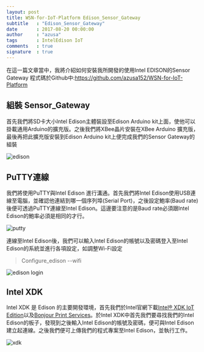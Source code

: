 ```yaml
---
layout: post
title: WSN-for-IoT-Platform Edison_Sensor_Gateway
subtitle   : "Edison_Sensor_Gateway"
date       : 2017-08-20 00:00:00
author     : "azusa"
tags       : IntelEdison IoT
comments   : true
signature  : true
---
```


在這一篇文章當中，我將介紹如何安裝我所開發的使用Intel EDISON的Sensor Gateway
程式碼於Github中:https://github.com/azusa152/WSN-for-IoT-Platform



組裝 Sensor_Gateway
-------------
首先我們將SD卡大小Intel Edison主體裝設至Edison Arduino kit上面，使他可以掛載通用Arduino的擴充版。之後我們將XBee晶片安裝在XBee Arduino 擴充版，最後再把此擴充版安裝到Edison Arduino kit上便完成我們的Sensor Gateway的組裝

![edison](https://lh3.googleusercontent.com/-nl8f37SQYk4/WaPkFgaavRI/AAAAAAAAA5Y/5XV-i2VB4Wks-d-BFsu4GzKPAVqRWmZCgCLcBGAs/s0/edison+assemble.jpg "edison assemble.jpg")

PuTTY連線
-------------
我們將使用PuTTY與Intel Edison 進行溝通。首先我們將Intel Edison使用USB連線至電腦，並確認他連結到哪一個序列埠(Serial Port)，之後設定鮑率(Baud rate)後便可透過PuTTY連線至Intel Edison。這邊要注意的是Baud rate必須跟Intel Edison的鮑率必須是相同的才行。

![putty](https://lh3.googleusercontent.com/-mP-3XVfJMd4/WaPj79xbVqI/AAAAAAAAA5Q/TeMgwXyVZO8VnnFJS4_48bb-LMLTpiX2gCLcBGAs/s0/putty.png "putty.png")

連線至Intel Edison後，我們可以輸入Intel Edison的帳號以及密碼登入至Intel Edison的系統並進行各項設定，如調整Wi-Fi設定 
> Configure_edison --wifi

![edison login](https://lh3.googleusercontent.com/-hGCtrkhfEw8/WaPkbeQ4A6I/AAAAAAAAA5g/Zvh0MF5AvZsfREMkBA2Oxq1GzIfJ4hyGwCE0YBhgL/s0/edison+login.png "edison login.png")


Intel XDK 
-------------
Intel XDK 是 Edison 的主要開發環境，首先我們於Intel官網下載[Intel® XDK IoT Edition](https://software.intel.com/en-us/intel-xdk)以及[Bonjour Print Services](https://support.apple.com/kb/dl999?locale=zh_TW)。於Intel XDK中首先我們要尋找我們的Intel Edison的板子，發現到之後輸入Intel Edison的帳號及密碼，便可與Intel Edison建立起連線。之後我們便可上傳我們的程式專案至Intel Edison，並執行工作。

![xdk](https://lh3.googleusercontent.com/-LDsW3DOZVhs/WaPlm3lLyfI/AAAAAAAAA58/G0QyK3HUTlkqAbNculZxwN-prmsEIvvMQCE0YBhgL/s0/xdk.png "xdk.png")


